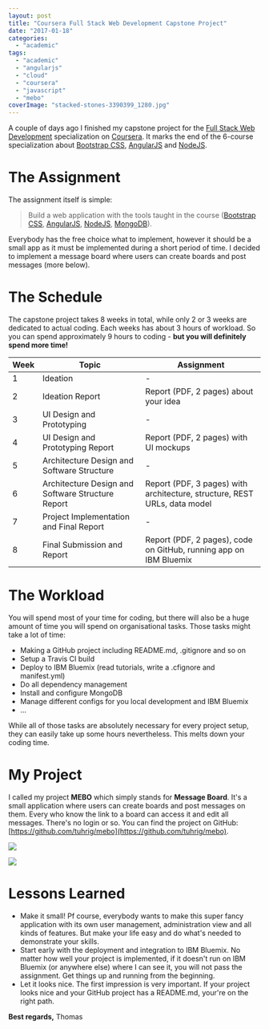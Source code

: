```yaml
---
layout: post
title: "Coursera Full Stack Web Development Capstone Project"
date: "2017-01-18"
categories: 
  - "academic"
tags: 
  - "academic"
  - "angularjs"
  - "cloud"
  - "coursera"
  - "javascript"
  - "mebo"
coverImage: "stacked-stones-3390399_1280.jpg"
---
```


A couple of days ago I finished my capstone project for the [Full Stack Web Development](https://www.coursera.org/specializations/full-stack) specialization on [Coursera](https://www.coursera.org). It marks the end of the 6-course specialization about [Bootstrap CSS](http://getbootstrap.com), [AngularJS](https://angularjs.org) and [NodeJS](https://nodejs.org).

# The Assignment

The assignment itself is simple:

> Build a web application with the tools taught in the course ([Bootstrap CSS](http://getbootstrap.com), [AngularJS](https://angularjs.org), [NodeJS](https://nodejs.org), [MongoDB](https://www.mongodb.com)).

Everybody has the free choice what to implement, however it should be a small app as it must be implemented during a short period of time. I decided to implement a message board where users can create boards and post messages (more below).

# The Schedule

The capstone project takes 8 weeks in total, while only 2 or 3 weeks are dedicated to actual coding. Each weeks has about 3 hours of workload. So you can spend approximately 9 hours to coding - **but you will definitely spend more time!**

| Week | Topic | Assignment |
| --- | --- | --- |
| 1 | Ideation | \- |
| 2 | Ideation Report | Report (PDF, 2 pages) about your idea |
| 3 | UI Design and Prototyping | \- |
| 4 | UI Design and Prototyping Report | Report (PDF, 2 pages) with UI mockups |
| 5 | Architecture Design and Software Structure | \- |
| 6 | Architecture Design and Software Structure Report | Report (PDF, 3 pages) with architecture, structure, REST URLs, data model |
| 7 | Project Implementation and Final Report | \- |
| 8 | Final Submission and Report | Report (PDF, 2 pages), code on GitHub, running app on IBM Bluemix |

# The Workload

You will spend most of your time for coding, but there will also be a huge amount of time you will spend on organisational tasks. Those tasks might take a lot of time:

- Making a GitHub project including README.md, .gitignore and so on
- Setup a Travis CI build
- Deploy to IBM Bluemix (read tutorials, write a .cfignore and manifest.yml)
- Do all dependency management
- Install and configure MongoDB
- Manage different configs for you local development and IBM Bluemix
- ...

While all of those tasks are absolutely necessary for every project setup, they can easily take up some hours nevertheless. This melts down your coding time.

# My Project

I called my project **MEBO** which simply stands for **Message Board**. It's a small application where users can create boards and post messages on them. Every who know the link to a board can access it and edit all messages. There's no login or so. You can find the project on GitHub: [https://github.com/tuhrig/mebo](https://github.com/tuhrig/mebo).

[![](images/Screen-Shot-2016-12-31-at-19.35.04-1024x913.png)](http://tuhrig.de/wp-content/uploads/2017/01/Screen-Shot-2016-12-31-at-19.35.04.png)

[![](images/Screen-Shot-2016-12-31-at-19.35.59-1024x914.png)](http://tuhrig.de/wp-content/uploads/2017/01/Screen-Shot-2016-12-31-at-19.35.59.png)

# Lessons Learned

- Make it small! Pf course, everybody wants to make this super fancy application with its own user management, administration view and all kinds of features. But make your life easy and do what's needed to demonstrate your skills.
- Start early with the deployment and integration to IBM Bluemix. No matter how well your project is implemented, if it doesn't run on IBM Bluemix (or anywhere else) where I can see it, you will not pass the assignment. Get things up and running from the beginning.
- Let it looks nice. The first impression is very important. If your project looks nice and your GitHub project has a README.md, your're on the right path.

**Best regards,** Thomas
